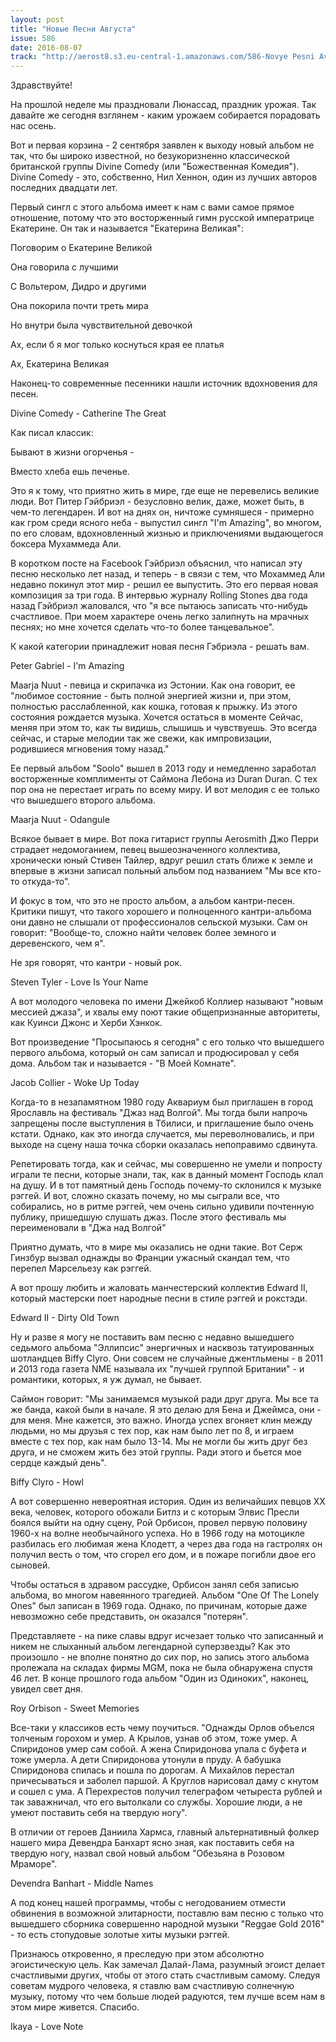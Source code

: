 ```yaml
---
layout: post
title: "Новые Песни Августа"
issue: 586
date: 2016-08-07
track: "http://aerost8.s3.eu-central-1.amazonaws.com/586-Novye Pesni Avgusta.mp3"
---
```


Здравствуйте!

На прошлой неделе мы праздновали Люнассад, праздник урожая. Так давайте же сегодня взглянем - каким урожаем собирается порадовать нас осень.

Вот и первая корзина - 2 сентября заявлен к выходу новый альбом не так, что бы широко известной, но безукоризненно классической британской группы Divine Comedy (или "Божественная Комедия"). Divine Comedy - это, собственно, Нил Хеннон, один из лучших авторов последних двадцати лет.

Первый сингл с этого альбома имеет к нам с вами самое прямое отношение, потому что это восторженный гимн русской императрице Екатерине. Он так и называется "Екатерина Великая":

Поговорим о Екатерине Великой

Она говорила с лучшими

С Вольтером, Дидро и другими

Она покорила почти треть мира

Но внутри была чувствительной девочкой

Ах, если б я мог только коснуться края ее платья

Ах, Екатерина Великая

Наконец-то современные песенники нашли источник вдохновения для песен.

Divine Comedy - Catherine The Great

Как писал классик:

Бывают в жизни огорченья -

Вместо хлеба ешь печенье.

Это я к тому, что приятно жить в мире, где еще не перевелись великие люди. Вот Питер Гэйбриэл - безусловно велик, даже, может быть, в чем-то легендарен. И вот на днях он, ничтоже сумняшеся - примерно как гром среди ясного неба - выпустил сингл "I'm Amazing", во многом, по его словам, вдохновленный жизнью и приключениями выдающегося боксера Мухаммеда Али.

В коротком посте на Facebook Гэйбриэл объяснил, что написал эту песню несколько лет назад, и теперь - в связи с тем, что Мохаммед Али недавно покинул этот мир - решил ее выпустить. Это его первая новая композиция за три года. В интервью журналу Rolling Stones два года назад Гэйбриэл жаловался, что "я все пытаюсь записать что-нибудь счастливое. При моем характере очень легко залипнуть на мрачных песнях; но мне хочется сделать что-то более танцевальное".

К какой категории принадлежит новая песня Гэбриэла - решать вам.

Peter Gabriel - I'm Amazing

Maarja Nuut - певица и скрипачка из Эстонии. Как она говорит, ее "любимое состояние - быть полной энергией жизни и, при этом, полностью расслабленной, как кошка, готовая к прыжку. Из этого состояния рождается музыка. Хочется остаться в моменте Cейчас, меняя при этом то, как ты видишь, слышишь и чувствуешь. Это всегда сейчас, и старые мелодии так же свежи, как импровизации, родившиеся мгновения тому назад."

Ее первый альбом "Soolo" вышел в 2013 году и немедленно заработал восторженные комплименты от Саймона Лебона из Duran Duran. С тех пор она не перестает играть по всему миру. И вот мелодия с ее только что вышедшего второго альбома.

Maarja Nuut - Odangule

Всякое бывает в мире. Вот пока гитарист группы Aerosmith Джо Перри страдает недомоганием, певец вышеозначенного коллектива, хронически юный Стивен Тайлер, вдруг решил стать ближе к земле и впервые в жизни записал польный альбом под названием "Мы все кто-то откуда-то".

И фокус в том, что это не просто альбом, а альбом кантри-песен. Критики пишут, что такого хорошего и полноценного кантри-альбома они давно не слышали от профессионалов сельской музыки. Сам он говорит: "Вообще-то, сложно найти человек более земного и деревенского, чем я".

Не зря говорят, что кантри - новый рок.

Steven Tyler - Love Is Your Name

А вот молодого человека по имени Джейкоб Коллиер называют "новым мессией джаза", и хвалы ему поют такие общепризнанные авторитеты, как Куинси Джонс и Херби Хэнкок.

Вот произведение "Просыпаюсь я сегодня" с его только что вышедшего первого альбома, который он сам записал и продюсировал у себя дома. Альбом так и называется - "В Моей Комнате".

Jacob Collier - Woke Up Today

Когда-то в незапамятном 1980 году Аквариум был приглашен в город Ярославль на фестиваль "Джаз над Волгой". Мы тогда были напрочь запрещены после выступления в Тбилиси, и приглашение было очень кстати. Однако, как это иногда случается, мы переволновались, и при выходе на сцену наша точка сборки оказалась непоправимо сдвинута.

Репетировать тогда, как и сейчас, мы совершенно не умели и попросту играли те песни, которые знали, так, как в данный момент Господь клал на душу. И в тот памятный день Господь почему-то склонился к музыке рэггей. И вот, сложно сказать почему, но мы сыграли все, что собирались, но в ритме рэггей, чем очень сильно удивили почтенную публику, пришедшую слушать джаз. После этого фестиваль мы переименовали в "Джа над Волгой"

Приятно думать, что в мире мы оказались не одни такие. Вот Серж Гинзбур вызвал однажды во Франции ужасный скандал тем, что перепел Марсельезу как рэггей.

А вот прошу любить и жаловать манчестерский коллектив Edward II, который мастерски поет народные песни в стиле рэггей и рокстэди.

Edward II - Dirty Old Town

Ну и разве я могу не поставить вам песню с недавно вышедшего седьмого альбома "Эллипсис" энергичных и насквозь татуированных шотландцев Biffy Clyro. Они совсем не случайные джентльмены - в 2011 и 2013 года газета NME называла их "лучшей группой Британии" - и романтики, которых, я уж думал, не бывает.

Саймон говорит: "Мы занимаемся музыкой ради друг друга. Мы все та же банда, какой были в начале. Я это делаю для Бена и Джеймса, они - для меня. Мне кажется, это важно. Иногда успех вгоняет клин между людьми, но мы друзья с тех пор, как нам было лет по 8, и играем вместе с тех пор, как нам было 13-14. Мы не могли бы жить друг без друга, и не сможем жить без этой группы. Ради этого и бьется мое сердце каждый день".

Biffy Clyro - Howl

А вот совершенно невероятная история. Один из величайших певцов XX века, человек, которого обожали Битлз и с которым Элвис Пресли боялся выйти на одну сцену, Рой Орбисон, провел первую половину 1960-х на волне необычайного успеха. Но в 1966 году на мотоцикле разбилась его любимая жена Клодетт, а через два года на гастролях он получил весть о том, что сгорел его дом, и в пожаре погибли двое его сыновей.

Чтобы остаться в здравом рассудке, Орбисон занял себя записью альбома, во многом навеянного трагедией. Альбом "One Of The Lonely Ones" был записан в 1969 года. Однако, по причинам, которые даже невозможно себе представить, он оказался "потерян".

Представляете - на пике славы вдруг исчезает только что записанный и никем не слыханный альбом легендарной суперзвезды? Как это произошло - не вполне понятно до сих пор, но запись этого альбома пролежала на складах фирмы MGM, пока не была обнаружена спустя 46 лет. В конце прошлого года альбом "Один из Одиноких", наконец, увидел свет дня.

Roy Orbison - Sweet Memories

Все-таки у классиков есть чему поучиться. "Однажды Орлов объелся толченым горохом и умер. А Крылов, узнав об этом, тоже умер. А Спиридонов умер сам собой. А жена Спиридонова упала с буфета и тоже умерла. А дети Спиридонова утонули в пруду. А бабушка Спиридонова спилась и пошла по дорогам. А Михайлов перестал причесываться и заболел паршой. А Круглов нарисовал даму с кнутом и сошел с ума. А Перехрестов получил телеграфом четыреста рублей и так заважничал, что его вытолкали со службы. Хорошие люди, а не умеют поставить себя на твердую ногу".

В отличии от героев Даниила Хармса, главный альтернативный фолкер нашего мира Девендра Банхарт ясно зная, как поставить себя на твердую ногу, назвал свой новый альбом "Обезьяна в Розовом Мраморе".

Devendra Banhart - Middle Names

А под конец нашей программы, чтобы с негодованием отмести обвинения в возможной элитарности, поставлю вам песню с только что вышедшего сборника совершенно народной музыки "Reggae Gold 2016" - то есть стопудовые золотые хиты музыки рэггей.

Признаюсь откровенно, я преследую при этом абсолютно эгоистическую цель. Как замечал Далай-Лама, разумный эгоист делает счастливыми других, чтобы от этого стать счастливым самому. Следуя советам мудрого человека, я ставлю вам счастливую солнечную музыку, потому что чем больше людей радуются, тем лучше всем нам в этом мире живется. Спасибо.

Ikaya - Love Note
